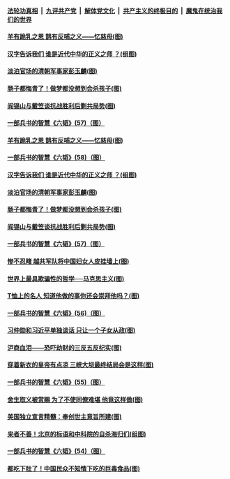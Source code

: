 

####  [法轮功真相](../../../../basic/blob/master/README.md?t=06201802) &nbsp;|&nbsp; [九评共产党](../../../../9ping.md/blob/master/README.md?t=06201802) &nbsp;|&nbsp; [解体党文化](../../../../jtdwh.md/blob/master/README.md?t=06201802)  &nbsp;|&nbsp; [共产主义的终极目的](../../../../gczydzjmd.md/blob/master/README.md?t=06201802) &nbsp;|&nbsp; [魔鬼在统治我们的世界](../../../../mgztzwmdsj.md/blob/master/README.md?t=06201802) 

#### [羊有跪乳之恩 鹊有反哺之义——忆慈母(图)](../pages/p6/934144.md?t=06201802) 

#### [汉字告诉我们 谁是近代中华的正义之师 ？(组图)](../pages/p6/936846.md?t=06201802) 

#### [淡泊官场的清朝军事家彭玉麟(图)](../pages/p6/936845.md?t=06201802) 

#### [肠子都悔青了！做梦都没想到会杀孩子(图)](../pages/p6/935549.md?t=06201802) 

#### [阎锡山与戴笠谈抗战胜利后剿共局势(图)](../pages/p6/936823.md?t=06201802) 

#### [一部兵书的智慧《六韬》(57)（图）](../pages/p6/931152.md?t=06201802) 

#### [羊有跪乳之恩 鹊有反哺之义——忆慈母(图)](../pages/p6/934144.md?t=06201802) 

#### [一部兵书的智慧《六韬》(58)（图）](../pages/p6/931154.md?t=06201802) 

#### [汉字告诉我们 谁是近代中华的正义之师 ？(组图)](../pages/p6/936846.md?t=06201802) 

#### [淡泊官场的清朝军事家彭玉麟(图)](../pages/p6/936845.md?t=06201802) 

#### [肠子都悔青了！做梦都没想到会杀孩子(图)](../pages/p6/935549.md?t=06201802) 

#### [阎锡山与戴笠谈抗战胜利后剿共局势(图)](../pages/p6/936823.md?t=06201802) 

#### [一部兵书的智慧《六韬》(57)（图）](../pages/p6/931152.md?t=06201802) 

#### [惨不忍睹 越共军队将中国妇女人皮挂墙上(图)](../pages/p6/936515.md?t=06201802) 

#### [世界上最具欺骗性的哲学──马克思主义(图)](../pages/p6/936640.md?t=06201802) 

#### [T恤上的名人 知道他做的事你还会崇拜他吗？(图)](../pages/p6/936541.md?t=06201802) 

#### [一部兵书的智慧《六韬》(56)（图）](../pages/p6/931151.md?t=06201802) 

#### [习仲勋和习近平单独谈话 只让一个子女从政(图)](../pages/p6/936512.md?t=06201802) 

#### [沪商血泪——恐吓劫财的三反五反纪实(图)](../pages/p6/936438.md?t=06201802) 

#### [穿着新衣的皇帝有点凉 三峡大坝最终结局会是这样(图)](../pages/p6/936490.md?t=06201802) 

#### [一部兵书的智慧《六韬》(55)（图）](../pages/p6/931148.md?t=06201802) 

#### [舍生取义被赏赐 为了不使同僚难堪 他竟这样做(图)](../pages/p6/934496.md?t=06201802) 

#### [美国独立宣言精髓：奉创世主意旨所建(图)](../pages/p6/934953.md?t=06201802) 

#### [来者不善！北京的标语和中科院的自杀海归们(组图)](../pages/p6/936115.md?t=06201802) 

#### [一部兵书的智慧《六韬》(54)（图）](../pages/p6/931147.md?t=06201802) 

#### [都吃下肚了！中国民众不知情下吃的巨毒食品(图)](../pages/p6/935554.md?t=06201802) 


